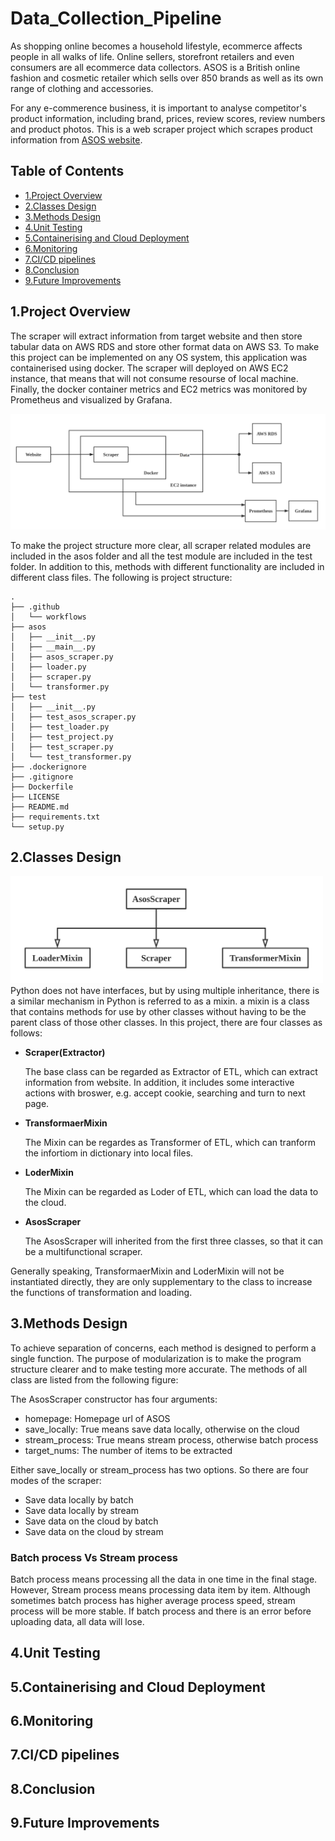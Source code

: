 # Data_Collection_Pipeline
As shopping online becomes a household lifestyle, ecommerce affects people in all walks of life. Online sellers, storefront retailers and even consumers are all ecommerce data collectors. ASOS is a British online fashion and cosmetic retailer which sells over 850 brands as well as its own range of clothing and accessories. 

For any e-commerence business, it is important to analyse competitor's product information, including brand, prices, review scores, review numbers and product photos. This is a web scraper project which scrapes product information from [ASOS website](https://www.asos.com/). 

## Table of Contents
* [1.Project Overview](#1project-overview)
* [2.Classes Design](#2classes-design)
* [3.Methods Design](#3methods-design)
* [4.Unit Testing](#4unit-testing)
* [5.Containerising and Cloud Deployment](#5containerising-and-cloud-deployment)
* [6.Monitoring](#6monitoring)
* [7.CI/CD pipelines](#7cicd-pipelines)
* [8.Conclusion](#8conclusion)
* [9.Future Improvements](#9future-improvements)

## 1.Project Overview
The scraper will extract information from target website and then store tabular data on AWS RDS and store other format data on AWS S3. To make this project can be implemented on any OS system, this application was containerised using docker. The scraper will deployed on AWS EC2 instance, that means that will not consume resourse of local machine. Finally, the docker container metrics and EC2 metrics was monitored by Prometheus and visualized by Grafana.

<img src ="https://github.com/Kevin-MrYe/Data_Collection_Pipeline/blob/main/asos/img/overview.png" width = '700px'>


To make the project structure more clear, all scraper related modules are included in the asos folder and all the test module are included in the test folder. In addition to this, methods with different functionality are included in different class files.
The following is project structure:

```
.
├── .github
│   └── workflows
├── asos
│   ├── __init__.py
│   ├── __main__.py
│   ├── asos_scraper.py
│   ├── loader.py
│   ├── scraper.py
│   └── transformer.py
├── test
│   ├── __init__.py
│   ├── test_asos_scraper.py
│   ├── test_loader.py
│   ├── test_project.py
│   ├── test_scraper.py
│   └── test_transformer.py
├── .dockerignore
├── .gitignore
├── Dockerfile
├── LICENSE
├── README.md
├── requirements.txt
└── setup.py
```

## 2.Classes Design
<img src ="https://github.com/Kevin-MrYe/Data_Collection_Pipeline/blob/main/asos/img/classes_design.png" width = '500px'>
Python does not have interfaces, but by using multiple inheritance, there is a similar mechanism in Python is referred to as a mixin. a mixin is a class that contains methods for use by other classes without having to be the parent class of those other classes. In this project, there are four classes as follows:

* __Scraper(Extractor)__

    The base class can be regarded as Extractor of ETL, which can extract information from website. In addition, it includes some interactive actions with broswer, e.g. accept cookie, searching and turn to next page.

* __TransformaerMixin__

    The Mixin can be regardes as Transformer of ETL, which can tranform the infortiom in dictionary into local files.

* __LoderMixin__

    The Mixin can be regarded as Loder of ETL, which can load the data to the cloud.

* __AsosScraper__

    The AsosScraper will inherited from the first three classes, so that it can be a multifunctional scraper.

Generally speaking, TransformaerMixin and LoderMixin will not be instantiated directly, they are only supplementary to the class to increase the functions of transformation and loading.


## 3.Methods Design
To achieve separation of concerns, each method is designed to perform a single function. The purpose of modularization is to make the program structure clearer and to make testing more accurate. The methods of all class are listed from the following figure:

The AsosScraper constructor has four arguments:

- homepage: Homepage url of ASOS
- save_locally: True means save data locally, otherwise on the cloud
- stream_process: True means stream process, otherwise batch process 
- target_nums: The number of items to be extracted

Either save_locally or stream_process has two options. So there are four modes of the scraper:
- Save data locally by batch
- Save data locally by stream
- Save data on the cloud by batch
- Save data on the cloud by stream

### Batch process Vs Stream process
Batch process means processing all the data in one time in the final stage. However, Stream process means processing data item by item. Although sometimes batch process has higher average process speed, stream process will be more stable. If batch process and there is an error before uploading data, all data will lose. 




## 4.Unit Testing

## 5.Containerising and Cloud Deployment

## 6.Monitoring

## 7.CI/CD pipelines

## 8.Conclusion

## 9.Future Improvements




